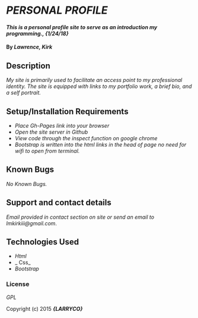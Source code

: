 # _PERSONAL PROFILE_

#### _This is a personal profile site to serve as an introduction my programming., {1/24/18}_

#### By _**Lawrence, Kirk**_

## Description

_My site is primarily used to facilitate an access point to my professional identity. The site is equipped with links to my portfolio work, a brief bio, and a self portrait._

## Setup/Installation Requirements

* _Place Gh-Pages link into your browser_
* _Open the site server in Github_
* _View code through the inspect function on google chrome_
* _Bootstrap is written into the html links in the head of page no need for wifi to open from terminal._

## Known Bugs

_No Known Bugs._

## Support and contact details

_Email provided in contact section on site or send an email to lmkirkiii@gmail.com_.

## Technologies Used

* _Html_
* _ Css_
* _Bootstrap_

### License

*GPL*

Copyright (c) 2015 **_{LARRYCO}_**
